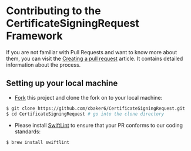 # Contributing to the CertificateSigningRequest Framework

If you are not familiar with Pull Requests and want to know more about them, you can visit the [Creating a pull request](https://help.github.com/articles/creating-a-pull-request/) article. It contains detailed information about the process.

## Setting up your local machine

* [Fork](https://github.com/cbaker6/CertificateSigningRequest.git) this project and clone the fork on to your local machine:

```sh
$ git clone https://github.com/cbaker6/CertificateSigningRequest.git
$ cd CertificateSigningRequest # go into the clone directory
```

* Please install [SwiftLint](https://github.com/realm/SwiftLint) to ensure that your PR conforms to our coding standards:

```sh
$ brew install swiftlint
```
